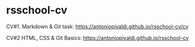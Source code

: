 # rsschool-cv
CV#1. Markdown & Git task: 
https://antoniopivaldi.github.io/rsschool-cv/cv

CV#2 HTML, CSS & Git Basics:
https://antoniopivaldi.github.io/rsschool-cv

